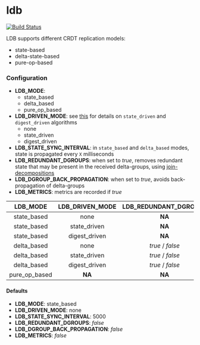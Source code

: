# ldb

[![Build Status](https://travis-ci.org/vitorenesduarte/ldb.svg?branch=master)](https://travis-ci.org/vitorenesduarte/ldb/)

LDB supports different CRDT replication models:
- state-based
- delta-state-based
- pure-op-based

### Configuration
- __LDB_MODE__:
  - state_based
  - delta_based
  - pure_op_based
- __LDB_DRIVEN_MODE__: see [this](http://haslab.uminho.pt/cbm/files/pmldc-2016-join-decomposition.pdf) for details on `state_driven` and `digest_driven` algorithms
  - none
  - state_driven
  - digest_driven
- __LDB_STATE_SYNC_INTERVAL__: in `state_based` and `delta_based` modes, state is propagated every `X` milliseconds
- __LDB_REDUNDANT_DGROUPS__: when set to _true_,
removes redundant state that may be present in the received
delta-groups, using [join-decompositions](http://haslab.uminho.pt/cbm/files/pmldc-2016-join-decomposition.pdf)
- __LDB_DGROUP_BACK_PROPAGATION__: when set to _true_,
avoids back-propagation of delta-groups
- __LDB_METRICS__: metrics are recorded if _true_

| __LDB_MODE__ | __LDB_DRIVEN_MODE__ | __LDB_REDUNDANT_DGROUPS__ | __LDB_DGROUP_BACK_PROPAGATION__ |
|:------------:|:-------------------:|:-------------------------:|:--------------------------------|
| state_based  | none                | __NA__                    | __NA__                          |
| state_based  | state_driven        | __NA__                    | __NA__                          |
| state_based  | digest_driven       | __NA__                    | __NA__                          |
| delta_based  | none                | _true_ / _false_          | _true_ / _false_                |
| delta_based  | state_driven        | _true_ / _false_          | _true_ / _false_                |
| delta_based  | digest_driven       | _true_ / _false_          | _true_ / _false_                |
| pure_op_based| __NA__              | __NA__                    | __NA__                          |


#### Defaults
- __LDB_MODE__: state_based
- __LDB_DRIVEN_MODE__: none
- __LDB_STATE_SYNC_INTERVAL__: 5000
- __LDB_REDUNDANT_DGROUPS__: _false_
- __LDB_DGROUP_BACK_PROPAGATION__: _false_
- __LDB_METRICS__: _false_
